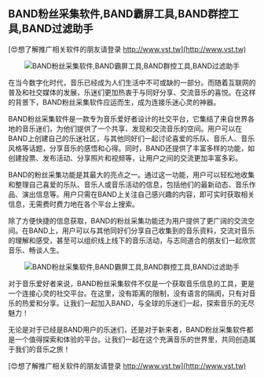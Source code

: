 ## **BAND粉丝采集软件,BAND霸屏工具,BAND群控工具,BAND过滤助手**

[😍想了解推广相关软件的朋友请登录 http://www.vst.tw](http://www.vst.tw)

 <center><img src="https://vst.tw/MP4/tuiguang/png/4.png" alt="BAND粉丝采集软件,BAND霸屏工具,BAND群控工具,BAND过滤助手"></center>

在当今数字化时代，音乐已经成为人们生活中不可或缺的一部分。而随着互联网的普及和社交媒体的发展，乐迷们更加热衷于与同好分享、交流音乐的喜悦。在这样的背景下，BAND粉丝采集软件应运而生，成为连接乐迷心灵的神器。

BAND粉丝采集软件是一款专为音乐爱好者设计的社交平台，它集结了来自世界各地的音乐迷们，为他们提供了一个共享、发现和交流音乐的空间。用户可以在BAND上创建自己的乐迷社区，与其他同好们一起讨论喜爱的乐队、音乐人、音乐风格等话题，分享音乐的感悟和心得。同时，BAND还提供了丰富多样的功能，如创建投票、发布活动、分享照片和视频等，让用户之间的交流更加丰富多彩。

BAND的粉丝采集功能是其最大的亮点之一。通过这一功能，用户可以轻松地收集和整理自己喜爱的乐队、音乐人或音乐活动的信息，包括他们的最新动态、音乐作品、演出信息等。用户只需在BAND上关注自己感兴趣的内容，即可实时获取相关信息，无需费时费力地在各个平台上搜索。

除了方便快捷的信息获取，BAND的粉丝采集功能还为用户提供了更广阔的交流空间。在BAND上，用户可以与其他同好们分享自己收集到的音乐资料，交流对音乐的理解和感受，甚至可以组织线上线下的音乐活动，与志同道合的朋友们一起欣赏音乐、畅谈人生。

 <center><img src="https://vst.tw/MP4/tuiguang/png/0.png" alt="BAND粉丝采集软件,BAND霸屏工具,BAND群控工具,BAND过滤助手"></center>

对于音乐爱好者来说，BAND粉丝采集软件不仅是一个获取音乐信息的工具，更是一个连接心灵的社交平台。在这里，没有距离的限制，没有语言的隔阂，只有对音乐的热爱和分享。让我们一起加入BAND，与全球的乐迷们一起，探索音乐的无尽魅力！

无论是对于已经是BAND用户的乐迷们，还是对于新来者，BAND粉丝采集软件都是一个值得探索和体验的平台。让我们一起在这个充满音乐的世界里，共同创造属于我们的音乐之旅！

[😍想了解推广相关软件的朋友请登录 http://www.vst.tw](http://www.vst.tw)




